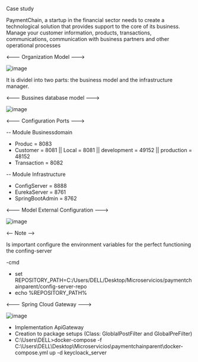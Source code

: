 Case study


PaymentChain, a startup in the financial sector needs to create a technological solution that provides 
support to the core of its business. Manage your customer information, products, transactions, communications, 
communication with business partners and other operational processes


<--- Organization Model --->

![image](https://github.com/user-attachments/assets/244c2617-2742-48b5-a2a4-4a334ea0d8ea)

It is dividel into two parts: the business model and the infrastructure manager.


<--- Bussines database model --->

![image](https://github.com/user-attachments/assets/2330dcb8-dfde-4400-bde8-f0a91740ff9c)

<--- Configuration Ports --->

-- Module Businessdomain
- Produc = 8083
- Customer = 8081   || Local = 8081  || development = 49152  || production = 48152
- Transaction = 8082

-- Module Infrastructure
- ConfigServer = 8888
- EurekaServer = 8761
- SpringBootAdmin = 8762

<--- Model External Configuration --->

![image](https://github.com/user-attachments/assets/cb842895-d96f-4f72-a9c0-a492874a4438)


<-- Note  -->

Is important configure the environment variables for the perfect functioning the confing-server

-cmd
- set REPOSITORY_PATH=C:/Users/DELL/Desktop/Microservicios/paymentchainparent/config-server-repo 
- echo %REPOSITORY_PATH%  

<--- Spring Cloud Gateway --->

![image](https://github.com/user-attachments/assets/733eeaf6-c2c9-410a-bfeb-6de53a124e5c)

- Implementation ApiGateway
- Creation to package setups (Class: GloblalPostFilter and GlobalPreFilter)
- C:\Users\DELL>docker-compose -f C:\Users\DELL\Desktop\Microservicios\paymentchainparent\docker-compose.yml up -d keycloack_server
